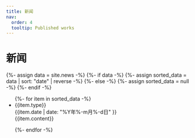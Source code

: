 ```yaml
---
title: 新闻
nav:
  order: 4
  tooltip: Published works
---
```


# <i class="fas fa-newspaper"></i>新闻

<div class="news-list text-left">

{%- assign data = site.news -%}
{%- if data -%}
  {%- assign sorted_data = data | sort: "date" | reverse -%}
{%- else -%}
  {%- assign sorted_data = null -%}
{%- endif -%}

<ul>
{%- for item in sorted_data -%}

  <li>
    <div class="grid grid-cols-12">
    <div class="text-sky-500 font-bold">{{item.type}}</div>
    <div class="text-black font-thin col-span-12 md:col-span-11">{{item.date | date: "%Y年%-m月%-d日" }}</div>
    <div class="col-span-12 md:col-start-2">
    {{item.content}}
    </div>
    </div>
  </li>

{%- endfor -%}
</ul>


</div>